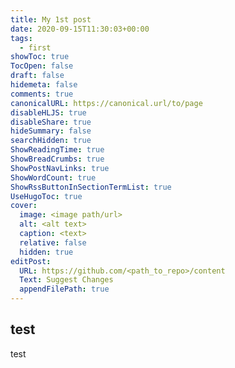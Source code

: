 ```yaml
---
title: My 1st post
date: 2020-09-15T11:30:03+00:00
tags:
  - first
showToc: true
TocOpen: false
draft: false
hidemeta: false
comments: true
canonicalURL: https://canonical.url/to/page
disableHLJS: true
disableShare: true
hideSummary: false
searchHidden: true
ShowReadingTime: true
ShowBreadCrumbs: true
ShowPostNavLinks: true
ShowWordCount: true
ShowRssButtonInSectionTermList: true
UseHugoToc: true
cover:
  image: <image path/url>
  alt: <alt text>
  caption: <text>
  relative: false
  hidden: true
editPost:
  URL: https://github.com/<path_to_repo>/content
  Text: Suggest Changes
  appendFilePath: true
---
```


## test
test